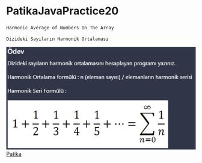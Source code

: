 # PatikaJavaPractice20
```
Harmonic Average of Numbers In The Array
```
```
Dizideki Sayıların Harmonik Ortalaması
```
![HarmonicMean.png](HarmonicMean.png)
[Patika](https://www.patika.dev)



